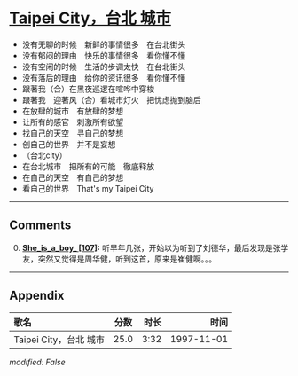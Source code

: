 # [Taipei City，台北 城市](https://music.163.com/song?id=67829)

* 没有无聊的时候　新鲜的事情很多　在台北街头
* 没有郁闷的理由　快乐的事情很多　看你懂不懂
* 没有空闲的时候　生活的步调太快　在台北街头
* 没有落后的理由　给你的资讯很多　看你懂不懂
* 跟著我（合）在黑夜巡逻在喧哗中穿梭
* 跟著我　迎著风（合）看城市灯火　把忧虑抛到脑后
* 在放肆的城市　有放肆的梦想
* 让所有的感官　刺激所有欲望
* 找自己的天空　寻自己的梦想
* 创自己的世界　并不是妄想
* （台北city）
* 在台北城市　把所有的可能　徹底释放
* 在自己的天空　有自己的梦想
* 看自己的世界　That's my Taipei City


---

## Comments
0. **[She_is_a_boy_ \[107\]](https://music.163.com/#/user/home?id=65152122):** 听早年几张，开始以为听到了刘德华，最后发现是张学友，突然又觉得是周华健，听到这首，原来是崔健啊。。。



---

## Appendix

|歌名|分数|时长|时间|
|:---|:---:|---:|---:|
|Taipei City，台北 城市|25.0|3:32|1997-11-01

*modified: False*